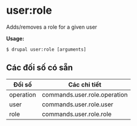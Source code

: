 # user:role
Adds/removes a role for a given user

**Usage:**
```
$ drupal user:role [arguments]
```

## Các đối số có sẵn
Đối số | Các chi tiết
---------|-------------
operation | commands.user.role.operation
user | commands.user.role.user
role | commands.user.role.role
